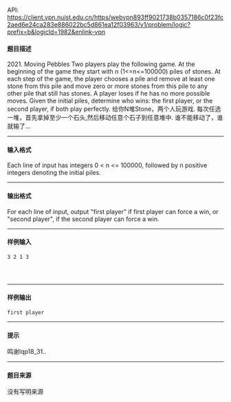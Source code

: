 API: https://client.vpn.nuist.edu.cn/https/webvpn893ff9021738b0357186c0f23fc2aed6e24ca283e886022bc5d861ea12f03963/v1/problem/logic?prefix=b&logicId=1982&enlink-vpn

#### 题目描述

2021\. Moving Pebbles Two players play the following game. At the beginning of the game they start with n (1<=n<=100000) piles of stones. At each step of the game, the player chooses a pile and remove at least one stone from this pile and move zero or more stones from this pile to any other pile that still has stones. A player loses if he has no more possible moves. Given the initial piles, determine who wins: the first player, or the second player, if both play perfectly. 给你N堆Stone，两个人玩游戏. 每次任选一堆，首先拿掉至少一个石头,然后移动任意个石子到任意堆中. 谁不能移动了，谁就输了...

---

#### 输入格式

Each line of input has integers 0 < n <= 100000, followed by n positive integers denoting the initial piles.

---

#### 输出格式

For each line of input, output "first player" if first player can force a win, or "second player", if the second player can force a win.

---

#### 样例输入
```
3 2 1 3




```

---

#### 样例输出
```
first player

```

---

#### 提示

鸣谢lqp18\_31..

---

#### 题目来源

没有写明来源